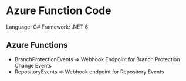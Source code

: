 # Azure Function Code

Language: C#
Framework: .NET 6

## Azure Functions

- BranchProtectionEvents => Webhook Endpoint for Branch Protection Change Events
- RepositoryEvents => Webhook endpoint for Repository Events

## 
